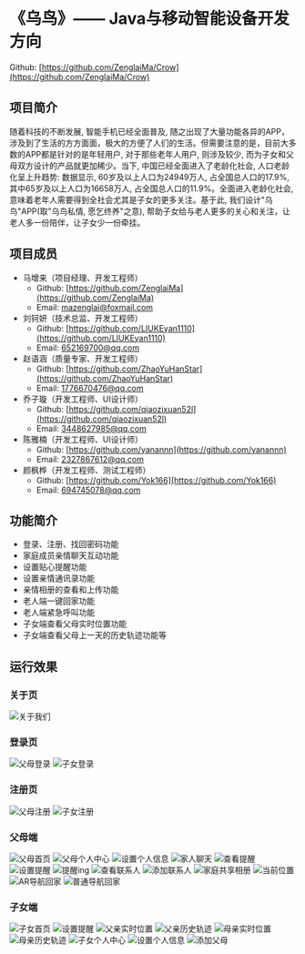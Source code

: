 # 《乌鸟》—— Java与移动智能设备开发方向
Github: [https://github.com/ZenglaiMa/Crow](https://github.com/ZenglaiMa/Crow)

## 项目简介
随着科技的不断发展, 智能手机已经全面普及, 随之出现了大量功能各异的APP，涉及到了生活的方方面面，极大的方便了人们的生活。但需要注意的是，目前大多数的APP都是针对的是年轻用户, 对于那些老年人用户, 则涉及较少, 而为子女和父母双方设计的产品就更加稀少。当下, 中国已经全面进入了老龄化社会, 人口老龄化呈上升趋势: 数据显示, 60岁及以上人口为24949万人, 占全国总人口的17.9%, 其中65岁及以上人口为16658万人, 占全国总人口的11.9%。全面进入老龄化社会, 意味着老年人需要得到全社会尤其是子女的更多关注。基于此, 我们设计"乌鸟"APP(取"乌鸟私情, 愿乞终养"之意), 帮助子女给与老人更多的关心和关注，让老人多一份陪伴，让子女少一份牵挂。

## 项目成员
* 马增来（项目经理、开发工程师）
   * Github:  [https://github.com/ZenglaiMa](https://github.com/ZenglaiMa)
   * Email: [mazenglai@foxmail.com](mailto:mazenglai@foxmail.com)
* 刘钶妍（技术总监、开发工程师）
   * Github:  [https://github.com/LIUKEyan1110](https://github.com/LIUKEyan1110)
   * Email: [652169700@qq.com](mailto:652169700@qq.com)
* 赵语涵（质量专家、开发工程师）
   * Github:  [https://github.com/ZhaoYuHanStar](https://github.com/ZhaoYuHanStar)
   * Email: [1776670476@qq.com](mailto:1776670476@qq.com)
* 乔子璇（开发工程师、UI设计师）
   * Github:  [https://github.com/qiaozixuan52l](https://github.com/qiaozixuan52l)
   * Email: [3448627985@qq.com](mailto:3448627985@qq.com)
* 陈雅楠（开发工程师、UI设计师）
   * Github:  [https://github.com/yanannn](https://github.com/yanannn)
   * Email: [2327867612@qq.com](mailto:2327867612@qq.com)
* 颜枫桦（开发工程师、测试工程师）
   * Github:  [https://github.com/Yok166](https://github.com/Yok166)
   * Email: [694745078@qq.com](mailto:694745078@qq.com)

## 功能简介
* 登录、注册、找回密码功能
* 家庭成员亲情聊天互动功能
* 设置贴心提醒功能
* 设置亲情通讯录功能
* 亲情相册的查看和上传功能
* 老人端一键回家功能
* 老人端紧急呼叫功能
* 子女端查看父母实时位置功能
* 子女端查看父母上一天的历史轨迹功能等

## 运行效果
### 关于页
![关于我们](https://github.com/ZenglaiMa/Crow/blob/master/images/about/about_us.jpg)

### 登录页
![父母登录](https://github.com/ZenglaiMa/Crow/blob/master/images/login/parent_login.jpg)
![子女登录](https://github.com/ZenglaiMa/Crow/blob/master/images/login/children_login.jpg)

### 注册页
![父母注册](https://github.com/ZenglaiMa/Crow/blob/master/images/register/parent_register.jpg)
![子女注册](https://github.com/ZenglaiMa/Crow/blob/master/images/register/children_register.jpg)

### 父母端
![父母首页](https://github.com/ZenglaiMa/Crow/blob/master/images/parent/index.jpg)
![父母个人中心](https://github.com/ZenglaiMa/Crow/blob/master/images/parent/parent_center.jpg)
![设置个人信息](https://github.com/ZenglaiMa/Crow/blob/master/images/parent/parent_set_info.jpg)
![家人聊天](https://github.com/ZenglaiMa/Crow/blob/master/images/parent/chat.jpg)
![查看提醒](https://github.com/ZenglaiMa/Crow/blob/master/images/parent/parent_alarm.jpg)
![设置提醒](https://github.com/ZenglaiMa/Crow/blob/master/images/parent/parent_set_alarm.jpg)
![提醒ing](https://github.com/ZenglaiMa/Crow/blob/master/images/parent/alarm_working.jpg)
![查看联系人](https://github.com/ZenglaiMa/Crow/blob/master/images/parent/parent_contact.jpg)
![添加联系人](https://github.com/ZenglaiMa/Crow/blob/master/images/parent/parent_add_contact.jpg)
![家庭共享相册](https://github.com/ZenglaiMa/Crow/blob/master/images/parent/sharing_photograph.jpg)
![当前位置](https://github.com/ZenglaiMa/Crow/blob/master/images/parent/current_location.jpg)
![AR导航回家](https://github.com/ZenglaiMa/Crow/blob/master/images/parent/ar_navigation.jpg)
![普通导航回家](https://github.com/ZenglaiMa/Crow/blob/master/images/parent/navigation.jpg)

### 子女端
![子女首页](https://github.com/ZenglaiMa/Crow/blob/master/images/children/children_index.jpg)
![设置提醒](https://github.com/ZenglaiMa/Crow/blob/master/images/children/children_set_alarm.jpg)
![父亲实时位置](https://github.com/ZenglaiMa/Crow/blob/master/images/children/father_location.jpg)
![父亲历史轨迹](https://github.com/ZenglaiMa/Crow/blob/master/images/children/father_trace.jpg)
![母亲实时位置](https://github.com/ZenglaiMa/Crow/blob/master/images/children/mother_location.jpg)
![母亲历史轨迹](https://github.com/ZenglaiMa/Crow/blob/master/images/children/mother_trace.jpg)
![子女个人中心](https://github.com/ZenglaiMa/Crow/blob/master/images/children/children_center.jpg)
![设置个人信息](https://github.com/ZenglaiMa/Crow/blob/master/images/children/children_set_info.jpg)
![添加父母](https://github.com/ZenglaiMa/Crow/blob/master/images/children/add_parent.jpg)
